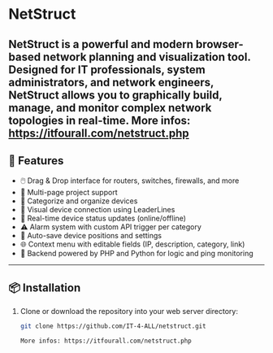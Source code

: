 # NetStruct

**NetStruct** is a powerful and modern browser-based network planning and visualization tool.  
Designed for IT professionals, system administrators, and network engineers, NetStruct allows you to graphically build, manage, and monitor complex network topologies in real-time.
 More infos: https://itfourall.com/netstruct.php
---

## 🚀 Features

- 🖱️ Drag & Drop interface for routers, switches, firewalls, and more
- 📄 Multi-page project support
- 🧩 Categorize and organize devices
- 🔗 Visual device connection using LeaderLines
- 🔁 Real-time device status updates (online/offline)
- ⚠️ Alarm system with custom API trigger per category
- 💾 Auto-save device positions and settings
- 🌐 Context menu with editable fields (IP, description, category, link)
- 🧠 Backend powered by PHP and Python for logic and ping monitoring

---

## 📦 Installation

1. Clone or download the repository into your web server directory:

   ```bash
   git clone https://github.com/IT-4-ALL/netstruct.git

   More infos: https://itfourall.com/netstruct.php
